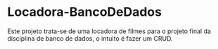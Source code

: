 # Locadora-BancoDeDados
Este projeto trata-se de uma locadora de filmes para o projeto final da disciplina de banco de dados, o intuito é fazer um CRUD. 
